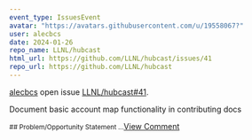 ```yaml
---
event_type: IssuesEvent
avatar: "https://avatars.githubusercontent.com/u/19558067?"
user: alecbcs
date: 2024-01-26
repo_name: LLNL/hubcast
html_url: https://github.com/LLNL/hubcast/issues/41
repo_url: https://github.com/LLNL/hubcast
---
```


<a href='https://github.com/alecbcs' target='_blank'>alecbcs</a> open issue <a href='https://github.com/LLNL/hubcast/issues/41' target='_blank'>LLNL/hubcast#41</a>.

<p>Document basic account map functionality in contributing docs</p><small>## Problem/Opportunity Statement...</small><a href='https://github.com/LLNL/hubcast/issues/41' target='_blank'>View Comment</a>